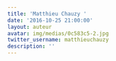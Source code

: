```yaml
---
title: 'Matthieu Chauzy '
date: '2016-10-25 21:00:00'
layout: auteur
avatar: img/medias/0c583c5-2.jpg
twitter_username: matthieuchauzy
description: ''
---
```

